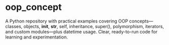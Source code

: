 # oop_concept
A Python repository with practical examples covering OOP concepts—classes, objects, __init__, __str__, self, inheritance, super(), polymorphism, iterators, and custom modules—plus datetime usage. Clear, ready-to-run code for learning and experimentation.
